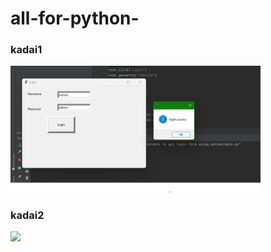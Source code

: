 # all-for-python- #
### kadai1 ###
<img src="create to gui login form using python/execution result.png" width ="400px">

### kadai2 ###

<img src="all-for-python-/spelling chacker" width ="400px">

